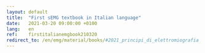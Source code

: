 ```yaml
---
layout: default
title:  "First sEMG textbook in Italian language"
date:   2021-03-20 09:00:00 +0100
lang:   en
ref:    firstitalianemgbook210320
redirect_to: /en/emg/material/books/#2021_principi_di_elettromiografia
---
```



